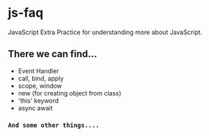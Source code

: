 # js-faq
JavaScript Extra Practice for understanding more about JavaScript.

## There we can find...
  * Event Handler
  * call, bind, apply
  * scope, window
  * new (for creating object from class)
  * 'this' keyword
  * async await
### `And some other things....`
